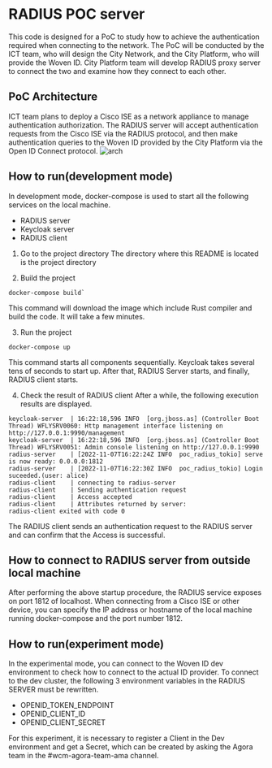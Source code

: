 # RADIUS POC server

This code is designed for a PoC to study how to achieve the authentication required when connecting to the network.
The PoC will be conducted by the ICT team, who will design the City Network, and the City Platform, who will provide the Woven ID. City Platform team will develop RADIUS proxy server to connect the two and examine how they connect to each other.

## PoC Architecture
ICT team plans to deploy a Cisco ISE as a network appliance to manage authentication authorization. The RADIUS server will accept authentication requests from the Cisco ISE via the RADIUS protocol, and then make authentication queries to the Woven ID provided by the City Platform via the Open ID Connect protocol.
![arch](architecture.svg)

## How to run(development mode)
In development mode, docker-compose is used to start all the following services on the local machine.
- RADIUS server
- Keycloak server
- RADIUS client

1. Go to the project directory
The directory where this README is located is the project directory

2. Build the project
```
docker-compose build`
```
This command will download the image which include Rust compiler and build the code.
It will take a few minutes.

3. Run the project
```
docker-compose up
```
This command starts all components sequentially.
Keycloak takes several tens of seconds to start up. After that, RADIUS Server starts, and finally, RADIUS client starts.

4. Check the result of RADIUS client
After a while, the following execution results are displayed.
```
keycloak-server  | 16:22:18,596 INFO  [org.jboss.as] (Controller Boot Thread) WFLYSRV0060: Http management interface listening on http://127.0.0.1:9990/management
keycloak-server  | 16:22:18,596 INFO  [org.jboss.as] (Controller Boot Thread) WFLYSRV0051: Admin console listening on http://127.0.0.1:9990
radius-server    | [2022-11-07T16:22:24Z INFO  poc_radius_tokio] serve is now ready: 0.0.0.0:1812
radius-server    | [2022-11-07T16:22:30Z INFO  poc_radius_tokio] Login suceeded.(user: alice)
radius-client    | connecting to radius-server
radius-client    | Sending authentication request
radius-client    | Access accepted
radius-client    | Attributes returned by server:
radius-client exited with code 0
```
The RADIUS client sends an authentication request to the RADIUS server and can confirm that the Access is successful.

## How to connect to RADIUS server from outside local machine
After performing the above startup procedure, the RADIUS service exposes on port 1812 of localhost.
When connecting from a Cisco ISE or other device, you can specify the IP address or hostname of the local machine running docker-compose and the port number 1812.

## How to run(experiment mode)
In the experimental mode, you can connect to the Woven ID dev environment to check how to connect to the actual ID provider. To connect to the dev cluster, the following 3 environment variables in the RADIUS SERVER must be rewritten.
- OPENID_TOKEN_ENDPOINT
- OPENID_CLIENT_ID
- OPENID_CLIENT_SECRET

For this experiment, it is necessary to register a Client in the Dev environment and get a Secret, which can be created by asking the Agora team in the #wcm-agora-team-ama channel.
